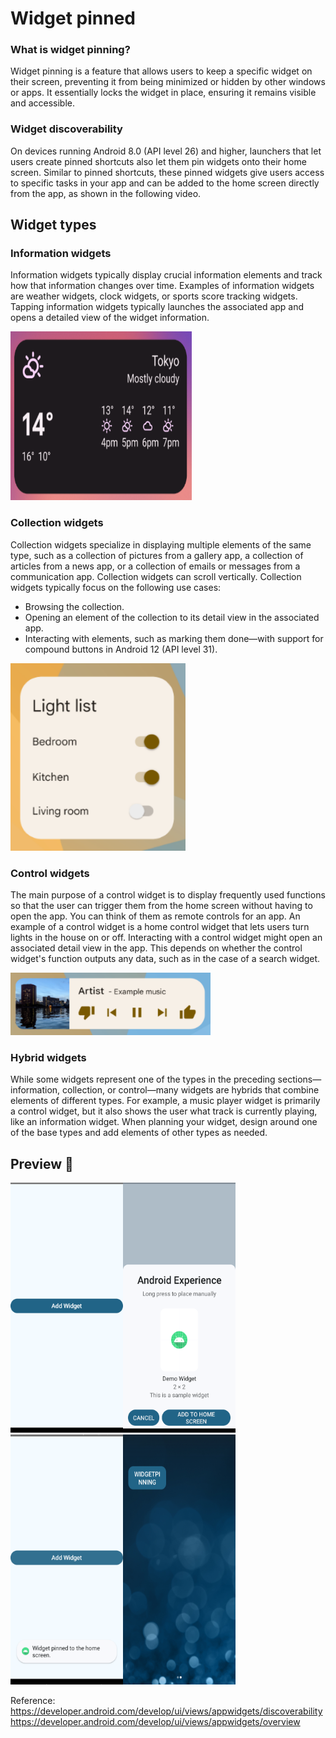 # Widget pinned

### What is widget pinning?

Widget pinning is a feature that allows users to keep a specific widget on their screen, preventing it from being minimized or hidden by other windows or apps. It essentially locks the widget in place, ensuring it remains visible and accessible.

### Widget discoverability
On devices running Android 8.0 (API level 26) and higher, launchers that let users create pinned shortcuts also let them pin widgets onto their home screen. Similar to pinned shortcuts, these pinned widgets give users access to specific tasks in your app and can be added to the home screen directly from the app, as shown in the following video.

## Widget types

### Information widgets
Information widgets typically display crucial information elements and track how that information changes over time. Examples of information widgets are weather widgets, clock widgets, or sports score tracking widgets. Tapping information widgets typically launches the associated app and opens a detailed view of the widget information.

<img src="https://raw.githubusercontent.com/AnelCC/WidgetPinning/refs/heads/main/images/widget6.png" width="290" height="270"/>

### Collection widgets
Collection widgets specialize in displaying multiple elements of the same type, such as a collection of pictures from a gallery app, a collection of articles from a news app, or a collection of emails or messages from a communication app. Collection widgets can scroll vertically.
Collection widgets typically focus on the following use cases:
* Browsing the collection.
* Opening an element of the collection to its detail view in the associated app.
* Interacting with elements, such as marking them done—with support for compound buttons in Android 12 (API level 31).

<img src="https://raw.githubusercontent.com/AnelCC/WidgetPinning/refs/heads/main/images/widget7.png" width="280" height="300"/>

### Control widgets
The main purpose of a control widget is to display frequently used functions so that the user can trigger them from the home screen without having to open the app. You can think of them as remote controls for an app. An example of a control widget is a home control widget that lets users turn lights in the house on or off.
Interacting with a control widget might open an associated detail view in the app. This depends on whether the control widget's function outputs any data, such as in the case of a search widget.

<img src="https://raw.githubusercontent.com/AnelCC/WidgetPinning/refs/heads/main/images/widget8.png" width="320" height="100"/>

### Hybrid widgets
While some widgets represent one of the types in the preceding sections—information, collection, or control—many widgets are hybrids that combine elements of different types. For example, a music player widget is primarily a control widget, but it also shows the user what track is currently playing, like an information widget.
When planning your widget, design around one of the base types and add elements of other types as needed.


## Preview 🎉
<img src="https://raw.githubusercontent.com/AnelCC/WidgetPinning/refs/heads/main/images/widget1.png" width="180" height="400"/><img src="https://raw.githubusercontent.com/AnelCC/WidgetPinning/refs/heads/main/images/widget2.png" width="180" height="400"/>
<img src="https://raw.githubusercontent.com/AnelCC/WidgetPinning/refs/heads/main/images/widget3.png" width="180" height="400"/><img src="https://raw.githubusercontent.com/AnelCC/WidgetPinning/refs/heads/main/images/widget4.png" width="180" height="400"/>

Reference:
https://developer.android.com/develop/ui/views/appwidgets/discoverability
https://developer.android.com/develop/ui/views/appwidgets/overview
